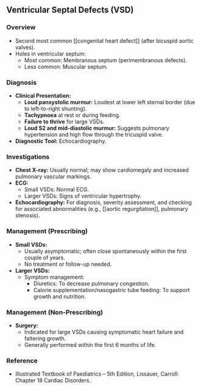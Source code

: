 ## Ventricular Septal Defects (VSD)

### Overview
- Second most common [[congenital heart defect]] (after bicuspid aortic valves).
- Holes in ventricular septum: 
  - Most common: Membranous septum (perimembranous defects).
  - Less common: Muscular septum.

### Diagnosis
- **Clinical Presentation:**
  - **Loud pansystolic murmur:** Loudest at lower left sternal border (due to left-to-right shunting).
  - **Tachypnoea** at rest or during feeding.
  - **Failure to thrive** for large VSDs.
  - **Loud S2 and mid-diastolic murmur:** Suggests pulmonary hypertension and high flow through the tricuspid valve.
- **Diagnostic Tool:** Echocardiography.

### Investigations
- **Chest X-ray:** Usually normal; may show cardiomegaly and increased pulmonary vascular markings.
- **ECG:** 
  - Small VSDs: Normal ECG.
  - Larger VSDs: Signs of ventricular hypertrophy.
- **Echocardiography:** For diagnosis, severity assessment, and checking for associated abnormalities (e.g., [[aortic regurgitation]], pulmonary stenosis).

### Management (Prescribing)
- **Small VSDs:** 
  - Usually asymptomatic; often close spontaneously within the first couple of years.
  - No treatment or follow-up needed.
- **Larger VSDs:**
  - Symptom management:
    - Diuretics: To decrease pulmonary congestion.
    - Calorie supplementation/nasogastric tube feeding: To support growth and nutrition.

### Management (Non-Prescribing)
- **Surgery:** 
  - Indicated for large VSDs causing symptomatic heart failure and faltering growth.
  - Generally performed within the first 6 months of life.

### Reference
- Illustrated Textbook of Paediatrics – 5th Edition, Lissauer, Carroll: Chapter 18 Cardiac Disorders.